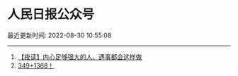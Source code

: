 # 人民日报公众号

最近更新时间: 2022-08-30 10:55:08

--- 
1. [【夜读】内心足够强大的人，遇事都会这样做](https://mp.weixin.qq.com/s/fxLSt0njhOf4rBzUmvSThg) 
2. [349+1368！](https://mp.weixin.qq.com/s/kh1cvrsgS6z2JZUm3EGT0A) 
